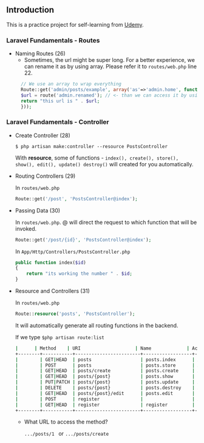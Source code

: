 ## Introduction
This is a practice project for self-learning from [Udemy](https://www.udemy.com/php-with-laravel-for-beginners-become-a-master-in-laravel).

### Laravel Fundamentals - Routes
* Naming Routes (26)
    * Sometimes, the url might be super long. For a better experience, we can rename it as by using array.
      Please refer it to `routes/web.php` line 22.
    ```php
      // We use an array to wrap everything
      Route::get('admin/posts/example', array('as'=>'admin.home', function() {
      $url = route('admin.renamed'); // <- than we can access it by using the short name
      return "this url is " . $url;
      }));
    ```

### Laravel Fundamentals - Controller
* Create Controller (28)

    ```$ php artisan make:controller --resource PostsController```

    With **resource**, some of functions - `index(), create(), store(), show(), edit(), update() destroy()` will created for you automatically. 

* Routing Controllers (29)

  In `routes/web.php`

  ```php
  Route::get('/post', 'PostsController@index');
  ```

* Passing Data (30)

  In `routes/web.php`. @ will direct the request to which function that will be invoked.

  ```php
  Route::get('/post/{id}', 'PostsController@index');
  ```

  In `App/Http/Controllers/PostsController.php`

  ```php
  public function index($id)
  {
      return "its working the number " . $id;
  }
  ```

* Resource and Controllers (31)

  In `routes/web.php`

  ```php
  Route::resource('posts', 'PostsController');
  ```

  It will automatically generate all routing functions in the backend. 

  If we type `$php artisan route:list `

  ```bash
  |		 | Method	 | URI					  | Name			 | Action
  +--------+-----------+------------------------+------------------+--------+
  |        | GET|HEAD  | posts                  | posts.index      | App\Http\Controllers\PostsController@index                             | web          |
  |        | POST      | posts                  | posts.store      | App\Http\Controllers\PostsController@store                             | web          |
  |        | GET|HEAD  | posts/create           | posts.create     | App\Http\Controllers\PostsController@create                            | web          |
  |        | GET|HEAD  | posts/{post}           | posts.show       | App\Http\Controllers\PostsController@show                              | web          |
  |        | PUT|PATCH | posts/{post}           | posts.update     | App\Http\Controllers\PostsController@update                            | web          |
  |        | DELETE    | posts/{post}           | posts.destroy    | App\Http\Controllers\PostsController@destroy                           | web          |
  |        | GET|HEAD  | posts/{post}/edit      | posts.edit       | App\Http\Controllers\PostsController@edit                              | web          |
  |        | POST      | register               |                  | App\Http\Controllers\Auth\RegisterController@register                  | web,guest    |
  |        | GET|HEAD  | register               | register         | App\Http\Controllers\Auth\RegisterController@showRegistrationForm      | web,guest    
  +--------+-----------+------------------------+------------------+--------------------
  ```

  * What URL to access the method?

    `.../posts/1 ` or `.../posts/create`

